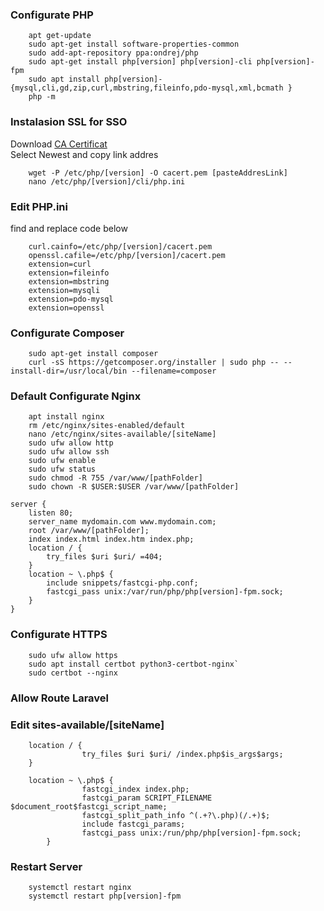 ### Configurate PHP

```
    apt get-update
    sudo apt-get install software-properties-common
    sudo add-apt-repository ppa:ondrej/php
    sudo apt-get install php[version] php[version]-cli php[version]-fpm
    sudo apt install php[version]-{mysql,cli,gd,zip,curl,mbstring,fileinfo,pdo-mysql,xml,bcmath }
    php -m
```
### Instalasion SSL for SSO
Download <a href='https://curl.se/docs/caextract.html'>CA Certificat</a> 
<br>
Select Newest and copy link addres
<br>

```
    wget -P /etc/php/[version] -O cacert.pem [pasteAddresLink] 
    nano /etc/php/[version]/cli/php.ini
```
### Edit PHP.ini
find and replace code below
```
    curl.cainfo=/etc/php/[version]/cacert.pem
    openssl.cafile=/etc/php/[version]/cacert.pem
    extension=curl
    extension=fileinfo
    extension=mbstring
    extension=mysqli
    extension=pdo-mysql
    extension=openssl
```

### Configurate Composer

```
    sudo apt-get install composer
    curl -sS https://getcomposer.org/installer | sudo php -- --install-dir=/usr/local/bin --filename=composer
```

### Default Configurate Nginx

```
    apt install nginx
    rm /etc/nginx/sites-enabled/default
    nano /etc/nginx/sites-available/[siteName]
    sudo ufw allow http
    sudo ufw allow ssh
    sudo ufw enable
    sudo ufw status
    sudo chmod -R 755 /var/www/[pathFolder]
    sudo chown -R $USER:$USER /var/www/[pathFolder]
```

```
server {
    listen 80;
    server_name mydomain.com www.mydomain.com;
    root /var/www/[pathFolder];
    index index.html index.htm index.php;
    location / {
        try_files $uri $uri/ =404;
    }
    location ~ \.php$ {
        include snippets/fastcgi-php.conf;
        fastcgi_pass unix:/var/run/php/php[version]-fpm.sock;
    }
}
```


### Configurate HTTPS

```
    sudo ufw allow https
    sudo apt install certbot python3-certbot-nginx`
    sudo certbot --nginx
```

### Allow Route Laravel

### Edit sites-available/[siteName]

```
    location / {
                try_files $uri $uri/ /index.php$is_args$args;
    }
```

```
    location ~ \.php$ {
                fastcgi_index index.php;
                fastcgi_param SCRIPT_FILENAME $document_root$fastcgi_script_name;
                fastcgi_split_path_info ^(.+?\.php)(/.+)$;
                include fastcgi_params;
                fastcgi_pass unix:/run/php/php[version]-fpm.sock;
        }
```

### Restart Server

```
    systemctl restart nginx
    systemctl restart php[version]-fpm
```

